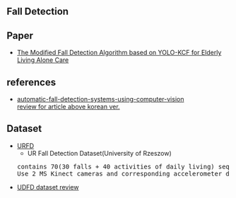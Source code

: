 ## Fall Detection

## Paper
- [The Modified Fall Detection Algorithm based on YOLO-KCF for Elderly Living Alone Care](https://koreascience.kr/article/JAKO202020941738300.view?orgId=anpor&hide=breadcrumb,journalinfo)  

## references
- [automatic-fall-detection-systems-using-computer-vision](https://neuralet.com/article/building-automatic-fall-detection-systems-using-computer-vision)  
  [review for article above korean ver.](https://github.com/iamdami/TIL/blob/main/fallDetection/FD_using_poseEstination_motionDetection.md)  

## Dataset
- [URFD](http://fenix.univ.rzeszow.pl/~mkepski/ds/uf.html)  
  - UR Fall Detection Dataset(University of Rzeszow)  
  <pre>
  contains 70(30 falls + 40 activities of daily living) sequences.
  Use 2 MS Kinect cameras and corresponding accelerometer data to record the fall event.
  </pre>
- [UDFD dataset review](https://blog.actorsfit.com/a?ID=01800-fb9c95b5-d2ce-45af-af53-eb98f4ab1204)  

